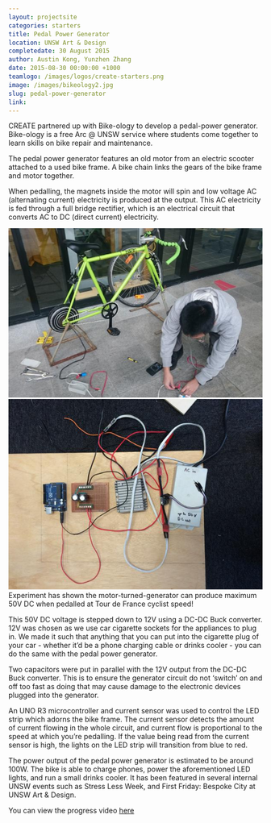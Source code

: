 ```yaml
---
layout: projectsite
categories: starters
title: Pedal Power Generator
location: UNSW Art & Design
completedate: 30 August 2015
author: Austin Kong, Yunzhen Zhang
date: 2015-08-30 00:00:00 +1000
teamlogo: /images/logos/create-starters.png
image: /images/bikeology2.jpg
slug: pedal-power-generator
link:
---
```


CREATE partnered up with Bike-ology to develop a pedal-power generator. Bike-ology is a free Arc @ UNSW service where students come together to learn skills on bike repair and maintenance.

The pedal power generator features an old motor from an electric scooter attached to a used bike frame. A bike chain links the gears of the bike frame and motor together.

When pedalling, the magnets inside the motor will spin and low voltage AC (alternating current) electricity is produced at the output. This AC electricity is fed through a full bridge rectifier, which is an electrical circuit that converts AC to DC (direct current) electricity.

 <img src="/images/bikeology1.jpg" class="contentimg">
 <img src="/images/bikeology3.jpg" class="contentimg">
 Experiment has shown the motor-turned-generator can produce maximum 50V DC when pedalled at Tour de France cyclist speed!

This 50V DC voltage is stepped down to 12V using a DC-DC Buck converter. 12V was chosen as we use car cigarette sockets for the appliances to plug in. We made it such that anything that you can put into the cigarette plug of your car - whether it’d be a phone charging cable or drinks cooler - you can do the same with the pedal power generator.

Two capacitors were put in parallel with the 12V output from the DC-DC Buck converter. This is to ensure the generator circuit do not ‘switch’ on and off too fast as doing that may cause damage to the electronic devices plugged into the generator.

An UNO R3 microcontroller and current sensor was used to control the LED strip which adorns the bike frame. The current sensor detects the amount of current flowing in the whole circuit, and current flow is proportional to the speed at which you’re pedalling. If the value being read from the current sensor is high, the lights on the LED strip will transition from blue to red.

The power output of the pedal power generator is estimated to be around 100W. The bike is able to charge phones, power the aforementioned LED lights, and run a small drinks cooler. It has been featured in several internal UNSW events such as Stress Less Week, and First Friday: Bespoke City at UNSW Art & Design.

 <p>You can view the progress video <a href ="https://www.facebook.com/CreateUnsw/videos/483971138445013/?permPage=1" target="_blank"> here</a></p>
 